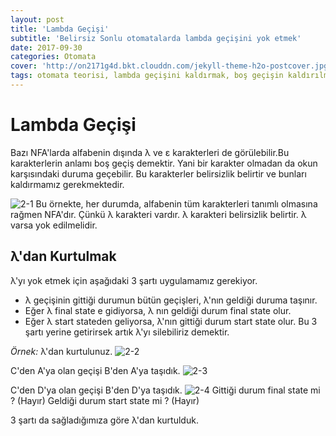 ```yaml
---
layout: post
title: 'Lambda Geçişi'
subtitle: 'Belirsiz Sonlu otomatalarda lambda geçişini yok etmek'
date: 2017-09-30
categories: Otomata
cover: 'http://on2171g4d.bkt.clouddn.com/jekyll-theme-h2o-postcover.jpg'
tags: otomata teorisi, lambda geçişini kaldırmak, boş geçişin kaldırılması, belirsiz otomatalarda boş geçiş 
---
```

# Lambda Geçişi

Bazı NFA'larda alfabenin dışında λ ve ε karakterleri de görülebilir.Bu karakterlerin anlamı boş geçiş demektir. Yani bir karakter olmadan da okun karşısındaki duruma geçebilir. Bu karakterler belirsizlik belirtir ve bunları kaldırmamız gerekmektedir.

![2-1](https://user-images.githubusercontent.com/19302254/31046561-4022a362-a603-11e7-811b-338587e4fb96.jpg)
Bu örnekte, her durumda, alfabenin tüm karakterleri tanımlı olmasına rağmen NFA'dır. Çünkü λ karakteri vardır.  λ karakteri belirsizlik belirtir. λ varsa yok edilmelidir.

## λ'dan Kurtulmak
λ'yı yok etmek için aşağıdaki 3 şartı uygulamamız gerekiyor. 
- λ geçişinin gittiği durumun bütün geçişleri, λ'nın geldiği duruma taşınır.
- Eğer λ final state e gidiyorsa, λ nın geldiği durum final state olur. 
- Eğer λ start stateden geliyorsa, λ'nın gittiği durum start state olur. 
Bu 3 şartı yerine getirirsek artık λ'yı silebiliriz demektir.

*Örnek:*
λ'dan kurtulunuz.
![2-2](https://user-images.githubusercontent.com/19302254/31046560-3f7cedaa-a603-11e7-851c-8be007af6136.jpg)

C'den A'ya olan geçişi B'den A'ya taşıdık.
![2-3](https://user-images.githubusercontent.com/19302254/31046570-685d025a-a603-11e7-8a74-05f71285b865.jpg)

C'den D'ya olan geçişi B'den D'ya taşıdık.
![2-4](https://user-images.githubusercontent.com/19302254/31046558-3f496a0c-a603-11e7-8220-98d1c2e7bd4f.jpg)
Gittiği durum final state mi ? (Hayır)
Geldiği durum start state mi ? (Hayır)

3 şartı da sağladığımıza göre λ'dan kurtulduk. 
